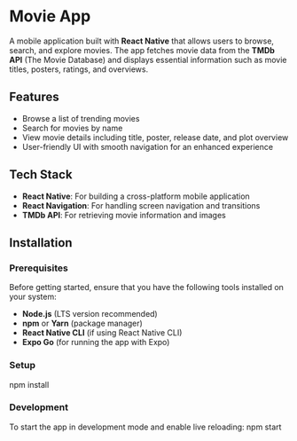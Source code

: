 # Movie App

A mobile application built with **React Native** that allows users to browse, search, and explore movies. The app fetches movie data from the **TMDb API** (The Movie Database) and displays essential information such as movie titles, posters, ratings, and overviews.

## Features

- Browse a list of trending movies
- Search for movies by name
- View movie details including title, poster, release date, and plot overview
- User-friendly UI with smooth navigation for an enhanced experience

## Tech Stack

- **React Native**: For building a cross-platform mobile application
- **React Navigation**: For handling screen navigation and transitions
- **TMDb API**: For retrieving movie information and images

## Installation

### Prerequisites

Before getting started, ensure that you have the following tools installed on your system:

- **Node.js** (LTS version recommended)
- **npm** or **Yarn** (package manager)
- **React Native CLI** (if using React Native CLI)
- **Expo Go** (for running the app with Expo)

### Setup
npm install 
### Development
To start the app in development mode and enable live reloading:
npm start
